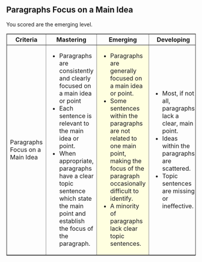 ## Paragraphs Focus on a Main Idea

You scored are the emerging level.

<table border="1">
<tr><th width="10%">Criteria</th><th width="30%">Mastering</th><th width="30%">Emerging</th><th width="30%">Developing</th></tr>

<tr>
<td>Paragraphs Focus on a Main Idea</td>
<td><ul>
<li>Paragraphs are consistently and clearly focused on a main idea or point</li>
<li>Each sentence is relevant to the main idea or point.</li>
<li>When appropriate, paragraphs have a clear topic sentence which state the main point and establish the focus of the paragraph.</li>
</ul></td><td bgcolor='lightyellow'><ul>
<li>Paragraphs are generally focused on a main idea or point.</li>
<li>Some sentences within the paragraphs are not related to one main point, making the focus of the paragraph occasionally difficult to identify.</li>
<li>A minority of paragraphs lack clear topic sentences. </li>
</ul></td><td><ul>
<li>Most, if not all, paragraphs lack a clear, main point. </li>
<li>Ideas within the paragraphs are scattered.</li>
<li>Topic sentences are missing or ineffective. </li>
</ul></td></tr>

</table>

